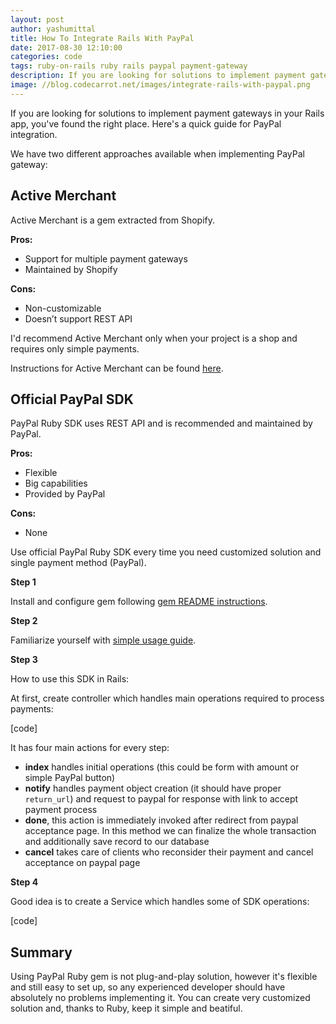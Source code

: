 ```yaml
---
layout: post
author: yashumittal
title: How To Integrate Rails With PayPal
date: 2017-08-30 12:10:00
categories: code
tags: ruby-on-rails ruby rails paypal payment-gateway
description: If you are looking for solutions to implement payment gateways in your Rails app, you've found the right place. Here's a quick guide for PayPal integration.
image: //blog.codecarrot.net/images/integrate-rails-with-paypal.png
---
```


If you are looking for solutions to implement payment gateways in your Rails app, you've found the right place. Here's a quick guide for PayPal integration.

We have two different approaches available when implementing PayPal gateway:

## Active Merchant

Active Merchant is a gem extracted from Shopify.

**Pros:**

* Support for multiple payment gateways
* Maintained by Shopify

**Cons:**

* Non-customizable
* Doesn’t support REST API

I'd recommend Active Merchant only when your project is a shop and requires only simple payments.

Instructions for Active Merchant can be found [here](//jldbasa.github.io/blog/2014/01/25/rails-4-paypal-express-checkout-integration/).

## Official PayPal SDK

PayPal Ruby SDK uses REST API and is recommended and maintained by PayPal.

**Pros:**

* Flexible
* Big capabilities
* Provided by PayPal

**Cons:**

* None

Use official PayPal Ruby SDK every time you need customized solution and single payment method (PayPal).

**Step 1**

Install and configure gem following [gem README instructions](//github.com/paypal/PayPal-Ruby-SDK#installation).

**Step 2**

Familiarize yourself with [simple usage guide](//devtools-paypal.com/guide/pay_paypal/ruby).

**Step 3**

How to use this SDK in Rails:

At first, create controller which handles main operations required to process payments:

[code]

It has four main actions for every step:

* **index** handles initial operations (this could be form with amount or simple PayPal button)
* **notify** handles payment object creation (it should have proper `return_url`) and request to paypal for response with link to accept payment process
* **done**, this action is immediately invoked after redirect from paypal acceptance page. In this method we can finalize the whole transaction and additionally save record to our database
* **cancel** takes care of clients who reconsider their payment and cancel acceptance on paypal page

**Step 4**

Good idea is to create a Service which handles some of SDK operations:

[code]

## Summary

Using PayPal Ruby gem is not plug-and-play solution, however it's flexible and still easy to set up, so any experienced developer should have absolutely no problems implementing it. You can create very customized solution and, thanks to Ruby, keep it simple and beatiful.
